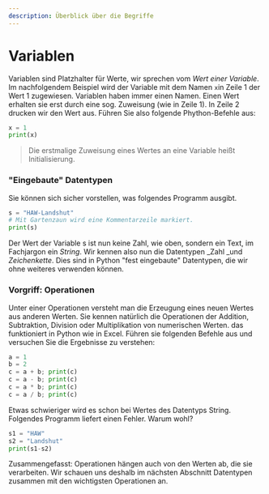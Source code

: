 ```yaml
---
description: Überblick über die Begriffe
---
```


# Variablen

Variablen sind Platzhalter für Werte, wir sprechen vom _Wert einer Variable_.  Im nachfolgendem Beispiel wird der Variable mit dem Namen `x`in Zeile 1 der Wert 1 zugewiesen. Variablen haben immer einen Namen. Einen Wert erhalten sie erst  durch eine sog. Zuweisung (wie in Zeile 1). In Zeile 2 drucken wir den Wert aus. Führen Sie also folgende Phython-Befehle aus:

```python
x = 1
print(x)
```

> Die erstmalige Zuweisung eines Wertes an eine Variable heißt Initialisierung.

### "Eingebaute" Datentypen

Sie können sich sicher vorstellen, was folgendes Programm ausgibt.

```python
s = "HAW-Landshut"
# Mit Gartenzaun wird eine Kommentarzeile markiert.
print(s)
```

Der Wert der Variable s ist nun keine Zahl, wie oben, sondern ein Text, im Fachjargon ein _String_. Wir kennen also nun die Datentypen _Zahl _und _Zeichenkette_.  Dies sind in Python "fest eingebaute" Datentypen, die wir ohne weiteres verwenden können.

### Vorgriff: Operationen

Unter einer Operationen versteht man die Erzeugung eines neuen Wertes aus anderen Werten. Sie kennen natürlich die Operationen der Addition, Subtraktion, Division oder Multiplikation von numerischen Werten. das funktioniert in Python wie in Excel. Führen sie folgenden Befehle aus und versuchen Sie die Ergebnisse zu verstehen:

```python
a = 1
b = 2
c = a + b; print(c)
c = a - b; print(c)
c = a * b; print(c)
c = a / b; print(c)
```

&#x20;Etwas schwieriger wird es schon bei Wertes des Datentyps String. Folgendes Programm liefert einen Fehler. Warum wohl?

```python
s1 = "HAW"
s2 = "Landshut"
print(s1-s2)
```

Zusammengefasst: Operationen hängen auch von den Werten ab, die sie verarbeiten. Wir schauen uns deshalb im nächsten Abschnitt Datentypen zusammen mit den wichtigsten Operationen an.

###





